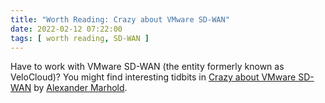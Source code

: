 ```yaml
---
title: "Worth Reading: Crazy about VMware SD-WAN"
date: 2022-02-12 07:22:00
tags: [ worth reading, SD-WAN ]
---
```

Have to work with VMware SD-WAN (the entity formerly known as VeloCloud)? You might find interesting tidbits in [Crazy about VMware SD-WAN](https://sd-wahn.blogspot.com/) by [Alexander Marhold](https://www.linkedin.com/in/alexander-marhold-b6522098/).
